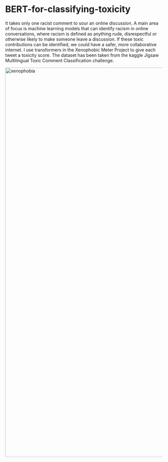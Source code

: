 # BERT-for-classifying-toxicity

It takes only one racist comment to sour an online discussion. A main area of focus is machine learning models that can identify racism in online conversations, where racism is defined as anything rude, disrespectful or otherwise likely to make someone leave a discussion. 
If these toxic contributions can be identified, we could have a safer, more collaborative internet. I use transformers in the Xenophobic Meter Project to give each tweet a toxicity score. The dataset has been taken from the kaggle Jigsaw Multilingual Toxic Comment Classification challenge.


<img width="1241" alt="xenophobia" src="https://user-images.githubusercontent.com/57819870/91748497-b1b5c180-ebdd-11ea-88bf-01b1b99e4863.png">
